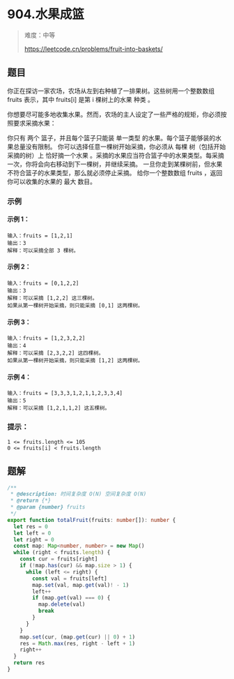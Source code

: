# 904.水果成篮

> 难度：中等
>
> https://leetcode.cn/problems/fruit-into-baskets/

## 题目

你正在探访一家农场，农场从左到右种植了一排果树。这些树用一个整数数组 fruits 表示，其中 fruits[i] 是第 i 棵树上的水果 种类 。

你想要尽可能多地收集水果。然而，农场的主人设定了一些严格的规矩，你必须按照要求采摘水果：

你只有 两个 篮子，并且每个篮子只能装 单一类型 的水果。每个篮子能够装的水果总量没有限制。
你可以选择任意一棵树开始采摘，你必须从 每棵 树（包括开始采摘的树）上 恰好摘一个水果 。采摘的水果应当符合篮子中的水果类型。每采摘一次，你将会向右移动到下一棵树，并继续采摘。
一旦你走到某棵树前，但水果不符合篮子的水果类型，那么就必须停止采摘。
给你一个整数数组 fruits ，返回你可以收集的水果的 最大 数目。

### 示例

#### 示例 1：

```
输入：fruits = [1,2,1]
输出：3
解释：可以采摘全部 3 棵树。
```

#### 示例 2：

```
输入：fruits = [0,1,2,2]
输出：3
解释：可以采摘 [1,2,2] 这三棵树。
如果从第一棵树开始采摘，则只能采摘 [0,1] 这两棵树。
```

#### 示例 3：

```
输入：fruits = [1,2,3,2,2]
输出：4
解释：可以采摘 [2,3,2,2] 这四棵树。
如果从第一棵树开始采摘，则只能采摘 [1,2] 这两棵树。
```

#### 示例 4：

```
输入：fruits = [3,3,3,1,2,1,1,2,3,3,4]
输出：5
解释：可以采摘 [1,2,1,1,2] 这五棵树。
```

### 提示：

```
1 <= fruits.length <= 105
0 <= fruits[i] < fruits.length
```

## 题解

```ts
/**
 * @description: 时间复杂度 O(N) 空间复杂度 O(N)
 * @return {*}
 * @param {number} fruits
 */
export function totalFruit(fruits: number[]): number {
  let res = 0
  let left = 0
  let right = 0
  const map: Map<number, number> = new Map()
  while (right < fruits.length) {
    const cur = fruits[right]
    if (!map.has(cur) && map.size > 1) {
      while (left <= right) {
        const val = fruits[left]
        map.set(val, map.get(val)! - 1)
        left++
        if (map.get(val) === 0) {
          map.delete(val)
          break
        }
      }
    }
    map.set(cur, (map.get(cur) || 0) + 1)
    res = Math.max(res, right - left + 1)
    right++
  }
  return res
}
```
